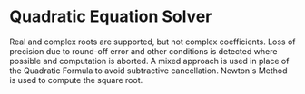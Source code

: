 # Quadratic Equation Solver

Real and complex roots are supported, but not complex coefficients. Loss of precision due to round-off error and other conditions is detected where possible and computation is aborted. A mixed approach is used in place of the Quadratic Formula to avoid subtractive cancellation. Newton's Method is used to compute the square root.